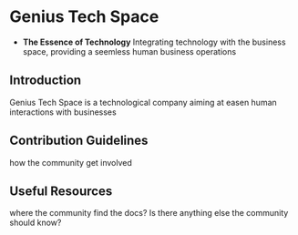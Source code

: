 # Genius Tech Space
- **The Essence of Technology**
Integrating technology with the business space, providing a seemless human business operations

## Introduction
Genius Tech Space is a technological company aiming at easen human interactions with businesses

## Contribution Guidelines
how the community get involved

## Useful Resources
where the community find the docs? Is there anything else the community should know?

